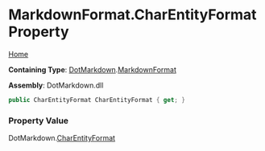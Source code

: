 # MarkdownFormat\.CharEntityFormat Property

[Home](../../../README.md)

**Containing Type**: [DotMarkdown](../../README.md)\.[MarkdownFormat](../README.md)

**Assembly**: DotMarkdown\.dll

```csharp
public CharEntityFormat CharEntityFormat { get; }
```

### Property Value

DotMarkdown\.[CharEntityFormat](../../CharEntityFormat/README.md)

